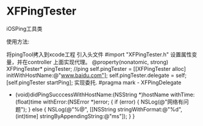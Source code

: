 # XFPingTester
iOSPing工具类

使用方法:

将pingTool拷入到xcode工程
引入头文件
#import "XFPingTester.h"
设置属性变量，并在controller 上面实现代理。
  @property(nonatomic, strong) XFPingTester* pingTester;
  //ping
  self.pingTester = [[XFPingTester alloc] initWithHostName:@"www.baidu.com"];
  self.pingTester.delegate = self;
  [self.pingTester startPing];
实现委托.
#pragma mark - XFPingDelegate
- (void)didPingSucccessWithHostName:(NSString *)hostName withTime:(float)time withError:(NSError *)error;
{
    if (error)
    {
        NSLog(@"网络有问题");
    }
    else
    {
        NSLog(@"%@", [[NSString stringWithFormat:@"%d", (int)time] stringByAppendingString:@"ms"]);
    }
}
